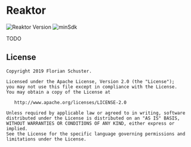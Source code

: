 # Reaktor

![Reaktor Version](https://img.shields.io/badge/Reaktor-0.0.1-red.svg) ![minSdk](https://img.shields.io/badge/minSdk-14-green.svg)

TODO

## License

```
Copyright 2019 Florian Schuster.

Licensed under the Apache License, Version 2.0 (the "License");
you may not use this file except in compliance with the License.
You may obtain a copy of the License at

   http://www.apache.org/licenses/LICENSE-2.0

Unless required by applicable law or agreed to in writing, software
distributed under the License is distributed on an "AS IS" BASIS,
WITHOUT WARRANTIES OR CONDITIONS OF ANY KIND, either express or implied.
See the License for the specific language governing permissions and
limitations under the License.
```
